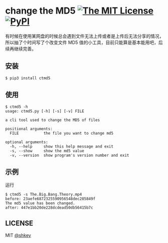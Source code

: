 # change the MD5 [![The MIT License](https://img.shields.io/badge/license-MIT-green.svg?style=flat-square)](http://opensource.org/licenses/MIT) [![PyPI](https://img.shields.io/pypi/v/ctmd5.svg?style=flat-square)](https://pypi.python.org/pypi/ctmd5)

有时候在使用某网盘的时候总会遇到文件无法上传或者是上传后无法分享的情况，所以抽了个时间写了个改变文件 MD5 值的小工具，目前只能算是基本能用吧，后续再继续完善。

## 安装
``` shell
$ pip3 install ctmd5
```

## 使用
``` shell
$ ctmd5 -h
usage: ctmd5.py [-h] [-s] [-v] FILE

a cli tool used to change the MD5 of files

positional arguments:
  FILE           the file you want to change md5

optional arguments:
  -h, --help     show this help message and exit
  -s, --show     show the md5 value
  -v, --version  show program's version number and exit
```

## 示例

运行

``` shell
$ ctmd5 -s The.Big.Bang.Theory.mp4
before: 23aefe6872325590956548dec285849f
The md5 value has been changed.
after: 447e1bb20de228dcdead50db56415b7c
```

## LICENSE

MIT [@shkey](https://github.com/shkey)
